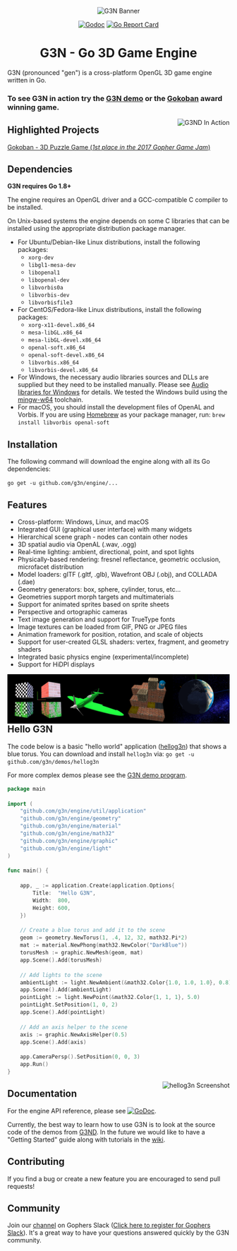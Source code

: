 
  <p align="center"><img width="150" src="https://github.com/g3n/g3nd/blob/master/data/images/g3n_logo.png" alt="G3N Banner"/></p>
  <p align="center">
    <a href="https://godoc.org/github.com/g3n/engine"><img src="https://godoc.org/github.com/g3n/engine?status.svg" alt="Godoc"></img></a>
    <a href="https://goreportcard.com/report/github.com/g3n/engine"><img src="https://goreportcard.com/badge/github.com/g3n/engine"  alt="Go Report Card"/></a>
  </p>
  <p><h1 align="center">G3N - Go 3D Game Engine</h1></p>

  G3N (pronounced "gen") is a cross-platform OpenGL 3D game engine written in Go.

  ### **To see G3N in action try the [G3N demo](https://github.com/g3n/g3nd) or the [Gokoban](https://github.com/danaugrs/gokoban) award winning game.**

  <p align="center">
    <img style="float: right;" src="https://raw.githubusercontent.com/g3n/g3nd/master/data/images/g3nd_screenshots.png" alt="G3ND In Action"/>
  </p>

  ## Highlighted Projects

  [Gokoban - 3D Puzzle Game (_1st place in the 2017 Gopher Game Jam_)](https://github.com/danaugrs/gokoban)

  ## Dependencies

  **G3N requires Go 1.8+**

  The engine requires an OpenGL driver and a GCC-compatible C compiler to be installed.

  On Unix-based systems the engine depends on some C libraries that can be installed using the appropriate distribution package manager.

  * For Ubuntu/Debian-like Linux distributions, install the following packages:
    * `xorg-dev`
    * `libgl1-mesa-dev`
    * `libopenal1`
    * `libopenal-dev`
    * `libvorbis0a`
    * `libvorbis-dev`
    * `libvorbisfile3`
  * For CentOS/Fedora-like Linux distributions, install the following packages:
    * `xorg-x11-devel.x86_64`
    * `mesa-libGL.x86_64`
    * `mesa-libGL-devel.x86_64`
    * `openal-soft.x86_64`
    * `openal-soft-devel.x86_64`
    * `libvorbis.x86_64`
    * `libvorbis-devel.x86_64`
  * For Windows, the necessary audio libraries sources and DLLs are supplied but they need to be installed
    manually. Please see [Audio libraries for Windows](audio/windows) for details.
    We tested the Windows build using the [mingw-w64](https://mingw-w64.org) toolchain.
  * For macOS, you should install the development files of OpenAL and Vorbis. If
    you are using [Homebrew](https://brew.sh/) as your package manager, run:
    `brew install libvorbis openal-soft`

  ## Installation

  The following command will download the engine along with all its Go dependencies:

  `go get -u github.com/g3n/engine/...`

  ## Features

  * Cross-platform: Windows, Linux, and macOS
  * Integrated GUI (graphical user interface) with many widgets
  * Hierarchical scene graph - nodes can contain other nodes
  * 3D spatial audio via OpenAL (.wav, .ogg)
  * Real-time lighting: ambient, directional, point, and spot lights
  * Physically-based rendering: fresnel reflectance, geometric occlusion, microfacet distribution
  * Model loaders: glTF (.gltf, .glb), Wavefront OBJ (.obj), and COLLADA (.dae)
  * Geometry generators: box, sphere, cylinder, torus, etc...
  * Geometries support morph targets and multimaterials
  * Support for animated sprites based on sprite sheets
  * Perspective and ortographic cameras
  * Text image generation and support for TrueType fonts
  * Image textures can be loaded from GIF, PNG or JPEG files
  * Animation framework for position, rotation, and scale of objects
  * Support for user-created GLSL shaders: vertex, fragment, and geometry shaders
  * Integrated basic physics engine (experimental/incomplete)
  * Support for HiDPI displays

  <p align="center">
    <img style="float: right;" src="https://github.com/g3n/g3n.github.io/raw/master/img/g3n_banner_small.png" alt="G3N Banner"/>
  </p>

  ## Hello G3N

  The code below is a basic "hello world" application 
  ([hellog3n](https://github.com/g3n/demos/tree/master/hellog3n))
  that shows a blue torus.
  You can download and install `hellog3n` via: `go get -u github.com/g3n/demos/hellog3n`

  For more complex demos please see the [G3N demo program](https://github.com/g3n/g3nd).

  ```Go
  package main

  import (
      "github.com/g3n/engine/util/application"
      "github.com/g3n/engine/geometry"
      "github.com/g3n/engine/material"
      "github.com/g3n/engine/math32"
      "github.com/g3n/engine/graphic"
      "github.com/g3n/engine/light"
  )

  func main() {

      app, _ := application.Create(application.Options{
          Title:  "Hello G3N",
          Width:  800,
          Height: 600,
      })

      // Create a blue torus and add it to the scene
      geom := geometry.NewTorus(1, .4, 12, 32, math32.Pi*2)
      mat := material.NewPhong(math32.NewColor("DarkBlue"))
      torusMesh := graphic.NewMesh(geom, mat)
      app.Scene().Add(torusMesh)

      // Add lights to the scene
      ambientLight := light.NewAmbient(&math32.Color{1.0, 1.0, 1.0}, 0.8)
      app.Scene().Add(ambientLight)
      pointLight := light.NewPoint(&math32.Color{1, 1, 1}, 5.0)
      pointLight.SetPosition(1, 0, 2)
      app.Scene().Add(pointLight)

      // Add an axis helper to the scene
      axis := graphic.NewAxisHelper(0.5)
      app.Scene().Add(axis)

      app.CameraPersp().SetPosition(0, 0, 3)
      app.Run()
  }
  ```

  <p align="center">
    <img style="float: right;" src="https://github.com/g3n/demos/blob/master/hellog3n/screenshot.png" alt="hellog3n Screenshot"/>
  </p>

  ## Documentation

  For the engine API reference, please see
  [![GoDoc](https://godoc.org/github.com/g3n/engine?status.svg)](https://godoc.org/github.com/g3n/engine).
  
  Currently, the best way to learn how to use G3N is to look at the source code
  of the demos from [G3ND](https://github.com/g3n/g3nd).
  In the future we would like to have a "Getting Started" guide along with tutorials in the [wiki](https://github.com/g3n/engine/wiki).

  ## Contributing

  If you find a bug or create a new feature you are encouraged to send pull requests!

  ## Community

  Join our [channel](https://gophers.slack.com/messages/g3n) on Gophers Slack ([Click here to register for Gophers Slack](https://invite.slack.golangbridge.org/)). It's a great way to have your questions answered quickly by the G3N community.
